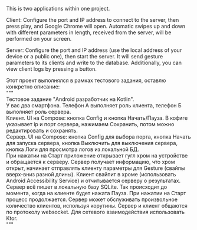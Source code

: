 This is two applications within one project.

Client:
Configure the port and IP address to connect to the server, then press play, and Google Chrome will open. Automatic swipes up and down with different parameters in length, received from the server, will be performed on your screen.

Server:
Configure the port and IP address (use the local address of your device or a public one), then start the server. It will send gesture parameters to its clients and write to the database. Additionally, you can view client logs by pressing a button.

Этот проект выполнялся в рамках тестового задания, оставлю конкретно описание:<br />
"""<br />
Тестовое задание "Android разработчик на Kotlin". <br />
У вас два смартфона. Телефон А выполняет роль клиента, телефон Б выполняет роль сервера.<br />
Клиент. UI на Compose: кнопка Config и кнопка Начать/Пауза. В кофиге указывает ip и порт сервера, нажимаем Сохранить, потом можно редактировать и сохранять.<br />
Сервер. UI на Compose: кнопка Config для выбора порта, кнопка Начать для запуска сервера, кнопка Выключить для выключения сервера, кнопка Логи для просмотра логов из локальной БД.<br />
При нажатии на Старт приложение открывает гугл хром на устройстве и обращается к серверу. Сервер получает информацию, что хром открыт, начинает отправлять клиенту параметры для Gesture (свайпы вверх-вниз разной длины). Клиент свайпит в хроме (использовать Android Accessibility Service) и отчитывается серверу о результатах. Сервер всё пишет в локальную базу SQLite. Так происходит до момента, когда на клиенте будет нажата Пауза. При нажатии на Старт процесс продолжается. Сервер может обслуживать произвольное количество клиентов, используя корутины. Сервер и клиент общаются по протоколу websocket.
Для сетевого взаимодействия использовать Ktor.<br />
"""

